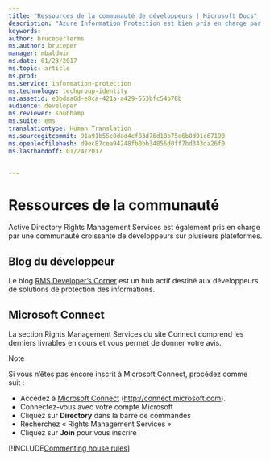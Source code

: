 ```yaml
---
title: "Ressources de la communauté de développeurs | Microsoft Docs"
description: "Azure Information Protection est bien pris en charge par une communauté croissante de développeurs sur plusieurs plates-formes."
keywords: 
author: bruceperlerms
ms.author: bruceper
manager: mbaldwin
ms.date: 01/23/2017
ms.topic: article
ms.prod: 
ms.service: information-protection
ms.technology: techgroup-identity
ms.assetid: e3bdaa6d-e8ca-421a-a429-553bfc54b78b
audience: developer
ms.reviewer: shubhamp
ms.suite: ems
translationtype: Human Translation
ms.sourcegitcommit: 91a91b55c0dad4cf83d76d18b75e6b0d91c67190
ms.openlocfilehash: d9ec87cea94248fb0bb34856d0ff7bd343da26f0
ms.lasthandoff: 01/24/2017


---
```


# <a name="community-resources"></a>Ressources de la communauté

Active Directory Rights Management Services est également pris en charge par une communauté croissante de développeurs sur plusieurs plateformes.

## <a name="developers-blog"></a>Blog du développeur
Le blog [RMS Developer’s Corner](http://blogs.msdn.com/b/rms/) est un hub actif destiné aux développeurs de solutions de protection des informations.

## <a name="microsoft-connect"></a>Microsoft Connect
La section Rights Management Services du site Connect comprend les derniers livrables en cours et vous permet de donner votre avis.

> [!NOTE]
>
>Si vous n’êtes pas encore inscrit à Microsoft Connect, procédez comme suit :
>
>-   Accédez à [Microsoft Connect](http://connect.microsoft.com) (http://connect.microsoft.com).
>-   Connectez-vous avec votre compte Microsoft
>-   Cliquez sur **Directory** dans la barre de commandes
>-   Recherchez « Rights Management Services »
>-   Cliquez sur **Join** pour vous inscrire

[!INCLUDE[Commenting house rules](../includes/houserules.md)]
